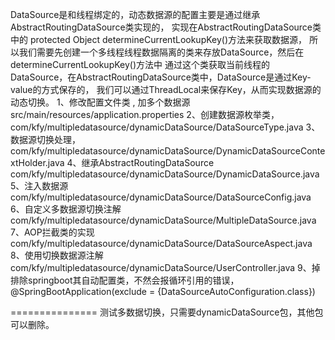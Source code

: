 DataSource是和线程绑定的，动态数据源的配置主要是通过继承AbstractRoutingDataSource类实现的，
实现在AbstractRoutingDataSource类中的 protected Object determineCurrentLookupKey()方法来获取数据源，
所以我们需要先创建一个多线程线程数据隔离的类来存放DataSource，然后在determineCurrentLookupKey()方法中
通过这个类获取当前线程的DataSource，在AbstractRoutingDataSource类中，DataSource是通过Key-value的方式保存的，
我们可以通过ThreadLocal来保存Key，从而实现数据源的动态切换。
1、修改配置文件类 , 加多个数据源
src/main/resources/application.properties
2、创建数据源枚举类，
com/kfy/multipledatasource/dynamicDataSource/DataSourceType.java
3、数据源切换处理，
com/kfy/multipledatasource/dynamicDataSource/DynamicDataSourceContextHolder.java
4、继承AbstractRoutingDataSource
com/kfy/multipledatasource/dynamicDataSource/DynamicDataSource.java
5、注入数据源
com/kfy/multipledatasource/dynamicDataSource/DataSourceConfig.java
6、自定义多数据源切换注解
com/kfy/multipledatasource/dynamicDataSource/MultipleDataSource.java
7、AOP拦截类的实现
com/kfy/multipledatasource/dynamicDataSource/DataSourceAspect.java
8、使用切换数据源注解
com/kfy/multipledatasource/dynamicDataSource/UserController.java
9、掉排除springboot其自动配置类，不然会报循环引用的错误，
@SpringBootApplication(exclude = {DataSourceAutoConfiguration.class}) 

===============
测试多数据切换，只需要dynamicDataSource包，其他包可以删除。